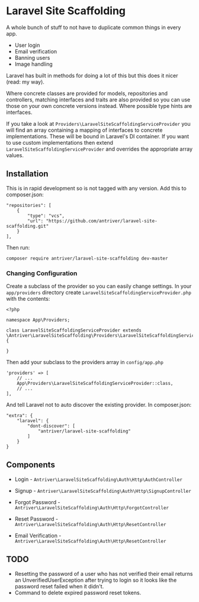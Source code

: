 # Laravel Site Scaffolding

A whole bunch of stuff to not have to duplicate common things in every app.
- User login
- Email verification
- Banning users
- Image handling

Laravel has built in methods for doing a lot of this but this does it nicer (read: my way).

Where concrete classes are provided for models, repositories and controllers, matching interfaces and traits are also provided so you can use those on your own concrete versions instead. Where possible type hints are interfaces.

If you take a look at `Providers\LaravelSiteScaffoldingServiceProvider` you will find an array containing a mapping of interfaces to concrete implementations. These will be bound in Laravel's DI container. If you want to use custom implementations then extend` LaravelSiteScaffoldingServiceProvider` and overrides the appropriate array values.

## Installation

This is in rapid development so is not tagged with any version. Add this to composer.json:

    "repositories": [
        {
            "type": "vcs",
            "url": "https://github.com/antriver/laravel-site-scaffolding.git"
        }
    ],

Then run:

    composer require antriver/laravel-site-scaffolding dev-master


### Changing Configuration

Create a subclass of the provider so you can easily change settings. In your `app/providers` directory create `LaravelSiteScaffoldingServiceProvider.php` with the contents:

    <?php
    
    namespace App\Providers;
    
    class LaravelSiteScaffoldingServiceProvider extends \Antriver\LaravelSiteScaffolding\Providers\LaravelSiteScaffoldingServiceProvider
    {
    
    }

Then add your subclass to the providers array in `config/app.php`

    'providers' => [
        // ...
        App\Providers\LaravelSiteScaffoldingServiceProvider::class,
        // ...
    ],


And tell Laravel not to auto discover the existing provider. In composer.json:

    "extra": {
        "laravel": {
            "dont-discover": [
                "antriver/laravel-site-scaffolding"
            ]
        }
    }

## Components

* Login - `Antriver\LaravelSiteScaffolding\Auth\Http\AuthController`

* Signup - `Antriver\LaravelSiteScaffolding\Auth\Http\SignupController`

* Forgot Password - `Antriver\LaravelSiteScaffolding\Auth\Http\ForgotController`

* Reset Password - `Antriver\LaravelSiteScaffolding\Auth\Http\ResetController`

* Email Verification - `Antriver\LaravelSiteScaffolding\Auth\Http\ResetController`


## TODO
* Resetting the password of a user who has not verified their email returns an UnverifiedUserException after trying to login so it looks like the password reset failed when it didn't.
* Command to delete expired password reset tokens.
